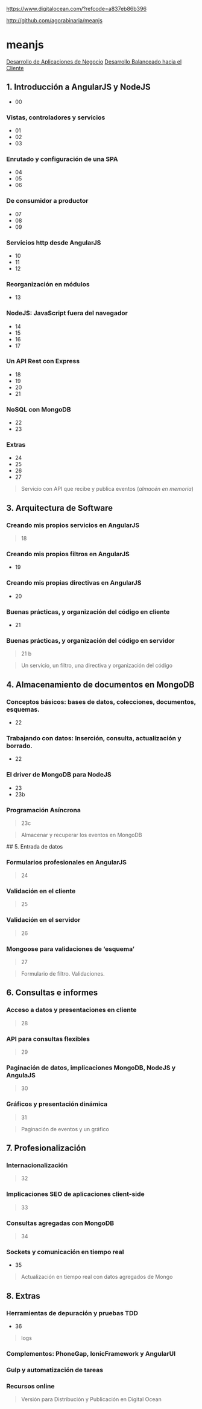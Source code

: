 https://www.digitalocean.com/?refcode=a837eb86b396

http://github.com/agorabinaria/meanjs



# meanjs

[Desarrollo de Aplicaciones de Negocio](https://prezi.com/jisnmkx87-su/angularjs-desarrollo-simple-de-potentes-aplicaciones-multiplataforma/)
[Desarrollo Balanceado hacia el Cliente](https://prezi.com/wyrvtgn56axa/client-side/)


## 1. Introducción a AngularJS y NodeJS
- 00

### Vistas, controladores y servicios
- 01
- 02
- 03

### Enrutado y configuración de una SPA
- 04
- 05
- 06

### De consumidor a productor
- 07
- 08
- 09

### Servicios http desde AngularJS
- 10
- 11
- 12


### Reorganización en módulos
- 13


### NodeJS: JavaScript fuera del navegador
- 14
- 15
- 16
- 17


### Un API Rest con Express
- 18
- 19
- 20
- 21


### NoSQL con MongoDB
- 22
- 23

### Extras
- 24
- 25
- 26
- 27




> Servicio con API que recibe y publica eventos (*almacén en memoria*)


## 3. Arquitectura de Software

### Creando mis propios servicios en AngularJS

> 18 

### Creando mis propios filtros en AngularJS
- 19

### Creando mis propias directivas en AngularJS
- 20

### Buenas prácticas, y organización del código en cliente 
- 21

### Buenas prácticas, y organización del código en servidor

> 21 b


> Un servicio, un filtro, una directiva y organización del código


## 4. Almacenamiento de documentos en MongoDB

### Conceptos básicos: bases de datos, colecciones, documentos, esquemas.
- 22

### Trabajando con datos: Inserción, consulta, actualización y borrado.
- 22

### El driver de MongoDB para NodeJS
- 23
- 23b

### Programación Asíncrona

> 23c


> Almacenar y recuperar los eventos en MongoDB


## 5. Entrada de datos 

### Formularios profesionales en AngularJS

> 24

### Validación en el cliente

> 25

### Validación en el servidor

> 26

### Mongoose para validaciones de ‘esquema’

> 27


> Formulario de filtro. Validaciones.


## 6. Consultas e informes

### Acceso a datos y presentaciones en cliente

> 28

### API para consultas flexibles

> 29

### Paginación de datos, implicaciones MongoDB, NodeJS y AngulaJS

> 30

### Gráficos y presentación dinámica

> 31


> Paginación de eventos y un gráfico 


## 7. Profesionalización

### Internacionalización

> 32


### Implicaciones SEO de aplicaciones client-side

> 33


### Consultas agregadas con MongoDB

> 34 

### Sockets y comunicación en tiempo real
- 35


> Actualización en tiempo real con datos agregados de Mongo



## 8. Extras

### Herramientas de depuración y pruebas TDD
- 36

> logs

### Complementos: PhoneGap, IonicFramework y AngularUI

### Gulp y automatización de tareas

### Recursos online
  

> Versión para Distribución y Publicación en Digital Ocean


